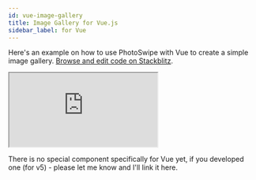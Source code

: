 ```yaml
---
id: vue-image-gallery
title: Image Gallery for Vue.js
sidebar_label: for Vue
---
```


Here's an example on how to use PhotoSwipe with Vue to create a simple image gallery. [Browse and edit code on Stackblitz](https://stackblitz.com/edit/vue-hatnqg).

<iframe src="https://stackblitz.com/edit/vue-hatnqg?embed=1&file=src/SimpleGallery.vue&hideNavigation=1"></iframe>

There is no special component specifically for Vue yet, if you developed one (for v5) - please let me know and I'll link it here.

   
   
